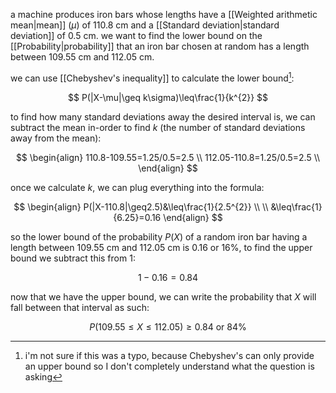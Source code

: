 a machine produces iron bars whose lengths have a [[Weighted arithmetic mean|mean]] ($\mu$) of $110.8$ cm and a [[Standard deviation|standard deviation]] of $0.5$ cm. we want to find the lower bound on the [[Probability|probability]] that an iron bar chosen at random has a length between $109.55$ cm and $112.05$ cm.

we can use [[Chebyshev's inequality]] to calculate the lower bound[^1]:

$$
P(|X-\mu|\geq k\sigma)\leq\frac{1}{k^{2}}
$$

to find how many standard deviations away the desired interval is, we can subtract the mean in-order to find $k$ (the number of standard deviations away from the mean):

$$
\begin{align}
110.8-109.55=1.25/0.5=2.5 \\
112.05-110.8=1.25/0.5=2.5 \\
\end{align}
$$

once we calculate $k$, we can plug everything into the formula:

$$
\begin{align}
P(|X-110.8|\geq2.5)&\leq\frac{1}{2.5^{2}} \\
\\
&\leq\frac{1}{6.25}=0.16
\end{align}
$$

so the lower bound of the probability $P(X)$ of a random iron bar having a length between $109.55$ cm and $112.05$ cm is $0.16$ or $16\%$, to find the upper bound we subtract this from $1$:

$$
1-0.16=0.84
$$

now that we have the upper bound, we can write the probability that $X$ will fall between that interval as such:

$$
P(109.55\leq X\leq112.05)\geq0.84\text{ or }84\%
$$

[^1]: i'm not sure if this was a typo, because Chebyshev's can only provide an upper bound so I don't completely understand what the question is asking